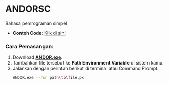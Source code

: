 # ANDORSC  
Bahasa pemrograman simpel  

- **Contoh Code**: [Klik di sini](ANDOR/CodeTest/example.px)  

### Cara Pemasangan:  
1. Download [**ANDOR.exe**](ANDOR/bin/Debug/net6.0/ANDOR.exe).
2. Tambahkan file tersebut ke **Path Environment Variable** di sistem kamu.  
3. Jalankan dengan perintah berikut di terminal atau Command Prompt:  
   ```bash
   ANDOR.exe --run path\to\file.px

